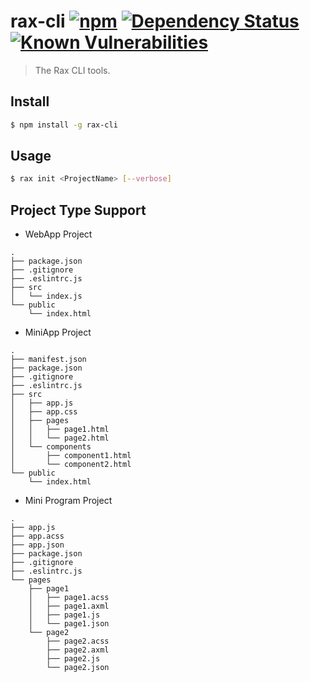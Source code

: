 # rax-cli [![npm](https://img.shields.io/npm/v/rax-cli.svg)](https://www.npmjs.com/package/rax-cli) [![Dependency Status](https://david-dm.org/alibaba/rax.svg?path=packages/rax-cli)](https://david-dm.org/alibaba/rax.svg?path=packages/rax-cli) [![Known Vulnerabilities](https://snyk.io/test/npm/rax-cli/badge.svg)](https://snyk.io/test/npm/rax-cli)

> The Rax CLI tools.

## Install

```sh
$ npm install -g rax-cli
```

## Usage

```sh
$ rax init <ProjectName> [--verbose]
```


## Project Type Support
* WebApp Project
```
.
├── package.json
├── .gitignore
├── .eslintrc.js
├── src
│   └── index.js
└── public
    └── index.html
```
* MiniApp Project
```
.
├── manifest.json
├── package.json
├── .gitignore
├── .eslintrc.js
├── src
│   ├── app.js
│   ├── app.css
│   ├── pages
│   │   ├── page1.html
│   │   └── page2.html
│   └── components
│       ├── component1.html
│       └── component2.html
└── public
    └── index.html
```
* Mini Program Project
```
.
├── app.js
├── app.acss
├── app.json
├── package.json
├── .gitignore
├── .eslintrc.js
└── pages
    ├── page1
    │   ├── page1.acss
    │   ├── page1.axml
    │   ├── page1.js
    │   └── page1.json
    └── page2
        ├── page2.acss
        ├── page2.axml
        ├── page2.js
        └── page2.json
```

